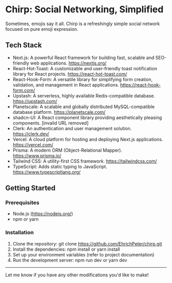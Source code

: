 # Chirp: Social Networking, Simplified
Sometimes, emojis say it all. Chirp is a refreshingly simple social network focused on pure emoji expression.

## Tech Stack
- Next.js: A powerful React framework for building fast, scalable and SEO-friendly web applications. https://nextjs.org/
- React-Hot-Toast: A customizable and user-friendly toast notification library for React projects. https://react-hot-toast.com/
- React-Hook-Form: A versatile library for simplifying form creation, validation, and management in React applications. https://react-hook-form.com/
- Upstash: A serverless, highly available Redis-compatible database. https://upstash.com/
- Planetscale: A scalable and globally distributed MySQL-compatible database platform. https://planetscale.com/
- shadcn-UI: A React component library providing aesthetically pleasing components. [invalid URL removed]
- Clerk: An authentication and user management solution. https://clerk.dev/
- Vercel: A cloud platform for hosting and deploying Next.js applications. https://vercel.com/
- Prisma: A modern ORM (Object-Relational Mapper). https://www.prisma.io/
- Tailwind CSS: A utility-first CSS framework. https://tailwindcss.com/
- TypeScript: Adds static typing to JavaScript. https://www.typescriptlang.org/

## Getting Started
### Prerequisites

- Node.js (https://nodejs.org/)
- npm or yarn
### Installation

1. Clone the repository: git clone https://github.com/EhrichPeter/chirp.git
2. Install the dependencies: npm install or yarn install
3. Set up your environment variables (refer to project documentation)
4. Run the development server: npm run dev or yarn dev

---
Let me know if you have any other modifications you'd like to make!